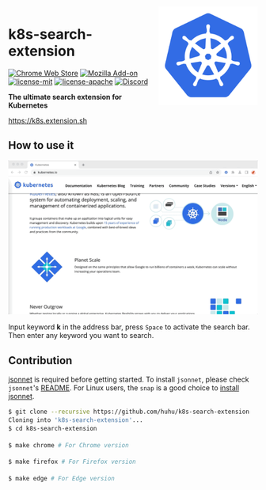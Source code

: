 <img align="right" width="200" src="extension/logo.png">

# k8s-search-extension

[![Chrome Web Store](https://img.shields.io/chrome-web-store/v/ennpfpdlaclocpomkiablnmbppdnlhoh.svg)]()
[![Mozilla Add-on](https://img.shields.io/amo/v/k8s-search-extension?color=%2320123A)](https://addons.mozilla.org/firefox/addon/k8s-search-extension/)
[![license-mit](https://img.shields.io/badge/license-MIT-blue.svg)](https://github.com/huhu/rust-search-extension/blob/master/LICENSE-MIT)
[![license-apache](https://img.shields.io/badge/license-Apache-yellow.svg)](https://github.com/huhu/rust-search-extension/blob/master/LICENSE-APACHE)
[![Discord](https://img.shields.io/discord/711895914494558250?label=chat&logo=discord)](https://discord.gg/Xy4n8EZb6d)

**The ultimate search extension for Kubernetes**

https://k8s.extension.sh

## How to use it

![](/docs/static/k8s-search-extension.gif)

Input keyword **k** in the address bar, press `Space` to activate the search bar. Then enter any keyword
you want to search.

## Contribution

[jsonnet](https://jsonnet.org/) is required before getting started. To install `jsonnet`,
please check `jsonnet`'s [README](https://github.com/google/jsonnet#packages).
For Linux users, the `snap` is a good choice to [install jsonnet](https://snapcraft.io/install/jsonnet/ubuntu).

```bash
$ git clone --recursive https://github.com/huhu/k8s-search-extension
Cloning into 'k8s-search-extension'...
$ cd k8s-search-extension

$ make chrome # For Chrome version

$ make firefox # For Firefox version

$ make edge # For Edge version
```
